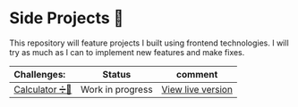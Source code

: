 

# Side Projects 🔧

This repository will feature projects I built using frontend technologies. I will try as much as I can to implement new features and make fixes. 



|Challenges:|Status |comment| 
|:----------|:------:|:--------------:|
|[Calculator ➗📱](https://github.com/simeon4real/projects/tree/master/calculator)| Work in progress  | [View live version](https://github.com/simeon4real/projects/tree/master/calculator.index.html) |




